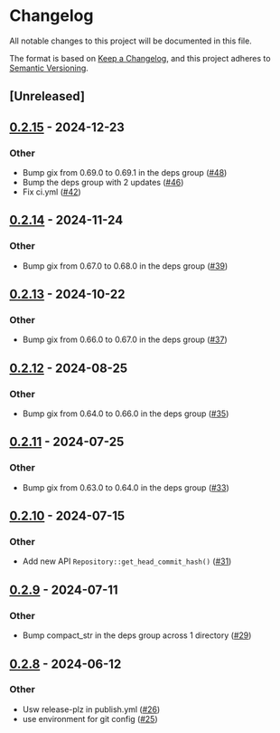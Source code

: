 # Changelog
All notable changes to this project will be documented in this file.

The format is based on [Keep a Changelog](https://keepachangelog.com/en/1.0.0/),
and this project adheres to [Semantic Versioning](https://semver.org/spec/v2.0.0.html).

## [Unreleased]

## [0.2.15](https://github.com/cargo-bins/simple-git/compare/v0.2.14...v0.2.15) - 2024-12-23

### Other

- Bump gix from 0.69.0 to 0.69.1 in the deps group ([#48](https://github.com/cargo-bins/simple-git/pull/48))
- Bump the deps group with 2 updates ([#46](https://github.com/cargo-bins/simple-git/pull/46))
- Fix ci.yml ([#42](https://github.com/cargo-bins/simple-git/pull/42))

## [0.2.14](https://github.com/cargo-bins/simple-git/compare/v0.2.13...v0.2.14) - 2024-11-24

### Other

- Bump gix from 0.67.0 to 0.68.0 in the deps group ([#39](https://github.com/cargo-bins/simple-git/pull/39))

## [0.2.13](https://github.com/cargo-bins/simple-git/compare/v0.2.12...v0.2.13) - 2024-10-22

### Other

- Bump gix from 0.66.0 to 0.67.0 in the deps group ([#37](https://github.com/cargo-bins/simple-git/pull/37))

## [0.2.12](https://github.com/cargo-bins/simple-git/compare/v0.2.11...v0.2.12) - 2024-08-25

### Other
- Bump gix from 0.64.0 to 0.66.0 in the deps group ([#35](https://github.com/cargo-bins/simple-git/pull/35))

## [0.2.11](https://github.com/cargo-bins/simple-git/compare/v0.2.10...v0.2.11) - 2024-07-25

### Other
- Bump gix from 0.63.0 to 0.64.0 in the deps group ([#33](https://github.com/cargo-bins/simple-git/pull/33))

## [0.2.10](https://github.com/cargo-bins/simple-git/compare/v0.2.9...v0.2.10) - 2024-07-15

### Other
- Add new API `Repository::get_head_commit_hash()` ([#31](https://github.com/cargo-bins/simple-git/pull/31))

## [0.2.9](https://github.com/cargo-bins/simple-git/compare/v0.2.8...v0.2.9) - 2024-07-11

### Other
- Bump compact_str in the deps group across 1 directory ([#29](https://github.com/cargo-bins/simple-git/pull/29))

## [0.2.8](https://github.com/cargo-bins/simple-git/compare/v0.2.7...v0.2.8) - 2024-06-12

### Other
- Usw release-plz in publish.yml ([#26](https://github.com/cargo-bins/simple-git/pull/26))
- use environment for git config ([#25](https://github.com/cargo-bins/simple-git/pull/25))

